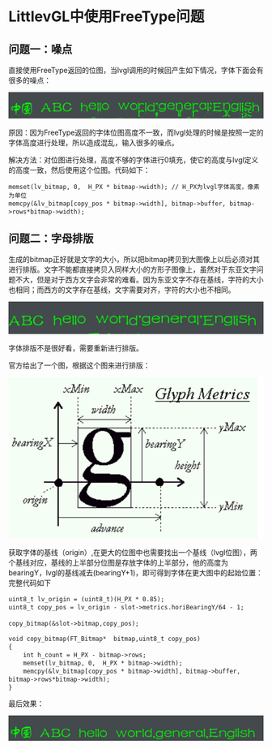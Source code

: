# LittlevGL中使用FreeType问题

## 问题一：噪点

直接使用FreeType返回的位图，当lvgl调用的时候回产生如下情况，字体下面会有很多的噪点：

![1559288659186](assets/1559288659186.png)

原因：因为FreeType返回的字体位图高度不一致，而lvgl处理的时候是按照一定的字体高度进行处理，所以造成混乱，输入很多的噪点。

解决方法：对位图进行处理，高度不够的字体进行0填充，使它的高度与lvgl定义的高度一致，然后使用这个位图。代码如下：

```
memset(lv_bitmap, 0,  H_PX * bitmap->width); // H_PX为lvgl字体高度，像素为单位
memcpy(&lv_bitmap[copy_pos * bitmap->width], bitmap->buffer, bitmap->rows*bitmap->width);
```

## 问题二：字母排版

生成的bitmap正好就是文字的大小，所以把bitmap拷贝到大图像上以后必须对其进行排版。文字不能都直接拷贝入同样大小的方形子图像上，虽然对于东亚文字问题不大，但是对于西方文字会非常的难看。因为东亚文字不存在基线，字符的大小也相同；而西方的文字存在基线，文字需要对齐，字符的大小也不相同。

![1558528293641](images/1558528293641.png)

字体排版不是很好看，需要重新进行排版。

官方给出了一个图，根据这个图来进行排版：

![1558528409308](images/1558528409308.png)

获取字体的基线（origin）,在更大的位图中也需要找出一个基线（lvgl位图），两个基线对应，基线的上半部分位图是存放字体的上半部分，他的高度为bearingY，lvgl的基线减去(bearingY+1)，即可得到字体在更大图中的起始位置：完整代码如下

	uint8_t lv_origin = (uint8_t)(H_PX * 0.85);
	uint8_t copy_pos = lv_origin - slot->metrics.horiBearingY/64 - 1;
	
	copy_bitmap(&slot->bitmap,copy_pos);
```
void copy_bitmap(FT_Bitmap*  bitmap,uint8_t copy_pos)
{
    int h_count = H_PX - bitmap->rows;
    memset(lv_bitmap, 0,  H_PX * bitmap->width);
    memcpy(&lv_bitmap[copy_pos * bitmap->width], bitmap->buffer, bitmap->rows*bitmap->width);
}
```

最后效果：

![1559288639960](assets/1559288639960.png)

